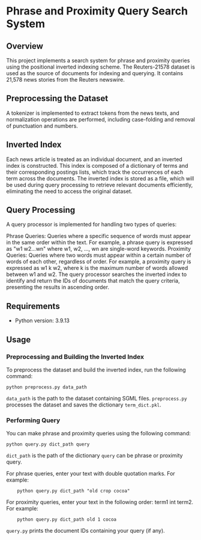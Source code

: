# Phrase and Proximity Query Search System

## Overview

This project implements a search system for phrase and proximity queries using the positional inverted indexing scheme. The Reuters-21578 dataset is used as the source of documents for indexing and querying. It contains 21,578 news stories from the Reuters newswire.

## Preprocessing the Dataset

A tokenizer is implemented to extract tokens from the news texts, and normalization operations are performed, including case-folding and removal of punctuation and numbers.

## Inverted Index

Each news article is treated as an individual document, and an inverted index is constructed. This index is composed of a dictionary of terms and their corresponding postings lists, which track the occurrences of each term across the documents. The inverted index is stored as a file, which will be used during query processing to retrieve relevant documents efficiently, eliminating the need to access the original dataset.



## Query Processing

A query processor is implemented for handling two types of queries:

Phrase Queries: Queries where a specific sequence of words must appear in the same order within the text. For example, a phrase query is expressed as "w1 w2...wn" where w1, w2, ..., wn are single-word keywords.
Proximity Queries: Queries where two words must appear within a certain number of words of each other, regardless of order. For example, a proximity query is expressed as w1 k w2, where k is the maximum number of words allowed between w1 and w2.
The query processor searches the inverted index to identify and return the IDs of documents that match the query criteria, presenting the results in ascending order.

## Requirements

- Python version: 3.9.13

## Usage

### Preprocessing and Building the Inverted Index

To preprocess the dataset and build the inverted index, run the following command:

```
python preprocess.py data_path
```

`data_path` is the path to the dataset containing SGML files.
`preprocess.py` processes the dataset and saves the dictionary `term_dict.pkl`.

### Performing Query

You can make phrase and proximity queries using the following command:

```
python query.py dict_path query
```

`dict_path` is the path of the dictionary
`query` can be phrase or proximity query.

For phrase queries, enter your text with double quotation marks. For example:
```
	python query.py dict_path "old crop cocoa"
```
For proximity queries, enter your text in the following order: term1 int term2. For example:
```
	python query.py dict_path old 1 cocoa
```

`query.py` prints the document IDs containing your query (if any).
